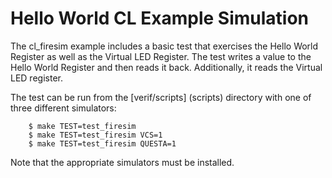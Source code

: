 # Hello World CL Example Simulation

The cl_firesim example includes a basic test that exercises the Hello World Register as well as the Virtual LED Register. The test writes a value to the Hello World Register and then reads it back. Additionally, it reads the Virtual LED register.

The test can be run from the [verif/scripts] (scripts) directory with one of three different simulators:

```
    $ make TEST=test_firesim
    $ make TEST=test_firesim VCS=1
    $ make TEST=test_firesim QUESTA=1
```

Note that the appropriate simulators must be installed.

